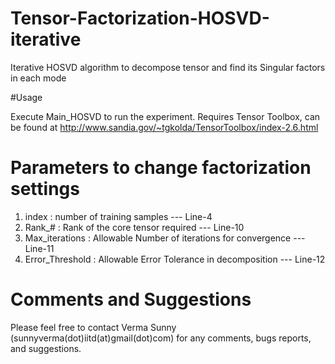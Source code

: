 # Tensor-Factorization-HOSVD-iterative


Iterative HOSVD algorithm to decompose tensor and find its Singular factors in each mode

#Usage

Execute Main_HOSVD to run the experiment.
Requires Tensor Toolbox, can be found at http://www.sandia.gov/~tgkolda/TensorToolbox/index-2.6.html

# Parameters to change factorization settings
 1. index             :   number of training samples --- Line-4
 2. Rank_#            :   Rank of the core tensor required --- Line-10
 3. Max_iterations    :   Allowable Number of iterations for convergence --- Line-11
 4. Error_Threshold   :   Allowable Error Tolerance in decomposition --- Line-12


# Comments and Suggestions

Please feel free to contact Verma Sunny (sunnyverma(dot)iitd(at)gmail(dot)com)
for any comments, bugs reports, and suggestions.
